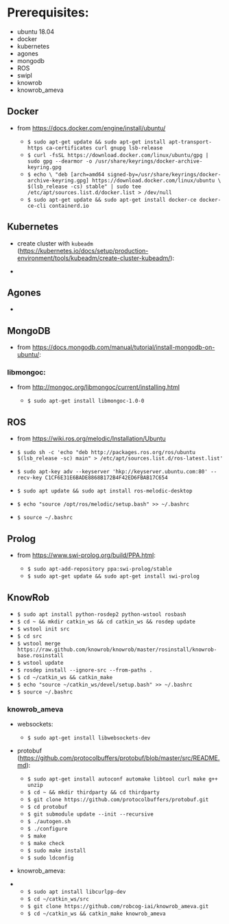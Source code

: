 # Prerequisites:

* ubuntu 18.04
* docker
* kubernetes
* agones
* mongodb
* ROS
* swipl
* knowrob
* knowrob_ameva

## Docker

* from https://docs.docker.com/engine/install/ubuntu/

 
  * `$ sudo apt-get update && sudo apt-get install apt-transport-https ca-certificates curl gnupg lsb-release`
  * `$ curl -fsSL https://download.docker.com/linux/ubuntu/gpg | sudo gpg --dearmor -o /usr/share/keyrings/docker-archive-keyring.gpg`
  * `$ echo \
  "deb [arch=amd64 signed-by=/usr/share/keyrings/docker-archive-keyring.gpg] https://download.docker.com/linux/ubuntu \
  $(lsb_release -cs) stable" | sudo tee /etc/apt/sources.list.d/docker.list > /dev/null`
  * `$ sudo apt-get update && sudo apt-get install docker-ce docker-ce-cli containerd.io` 
  
## Kubernetes

* create cluster with `kubeadm` (https://kubernetes.io/docs/setup/production-environment/tools/kubeadm/create-cluster-kubeadm/):
 
 * 

## Agones

*

## MongoDB

* from https://docs.mongodb.com/manual/tutorial/install-mongodb-on-ubuntu/:

### libmongoc:

* from http://mongoc.org/libmongoc/current/installing.html

  * `$ sudo apt-get install libmongoc-1.0-0`

## ROS

* from https://wiki.ros.org/melodic/Installation/Ubuntu

 * `$ sudo sh -c 'echo "deb http://packages.ros.org/ros/ubuntu $(lsb_release -sc) main" > /etc/apt/sources.list.d/ros-latest.list'`
 * `$ sudo apt-key adv --keyserver 'hkp://keyserver.ubuntu.com:80' --recv-key C1CF6E31E6BADE8868B172B4F42ED6FBAB17C654`
 * `$ sudo apt update && sudo apt install ros-melodic-desktop`
 * `$ echo "source /opt/ros/melodic/setup.bash" >> ~/.bashrc`
 * `$ source ~/.bashrc`



## Prolog

* from https://www.swi-prolog.org/build/PPA.html:

  * `$ sudo apt-add-repository ppa:swi-prolog/stable`
  * `$ sudo apt-get update && sudo apt-get install swi-prolog`

  
## KnowRob

  * `$ sudo apt install python-rosdep2 python-wstool rosbash`
  * `$ cd ~ && mkdir catkin_ws && cd catkin_ws && rosdep update`
  * `$ wstool init src`
  * `$ cd src`
  * `$ wstool merge https://raw.github.com/knowrob/knowrob/master/rosinstall/knowrob-base.rosinstall`
  * `$ wstool update`
  * `$ rosdep install --ignore-src --from-paths .`
  * `$ cd ~/catkin_ws && catkin_make`
  * `$ echo "source ~/catkin_ws/devel/setup.bash" >> ~/.bashrc`  
  * `$ source ~/.bashrc`

### knowrob_ameva

* websockets:

  * `$ sudo apt-get install libwebsockets-dev`

* protobuf (https://github.com/protocolbuffers/protobuf/blob/master/src/README.md):

  * `$ sudo apt-get install autoconf automake libtool curl make g++ unzip`
  * `$ cd ~ && mkdir thirdparty && cd thirdparty`
  * `$ git clone https://github.com/protocolbuffers/protobuf.git`
  * `$ cd protobuf`
  * `$ git submodule update --init --recursive`
  * `$ ./autogen.sh`
  * `$ ./configure`
  * `$ make`
  * `$ make check`
  * `$ sudo make install`
  * `$ sudo ldconfig`


* knowrob_ameva:
* 
  * `$ sudo apt install libcurlpp-dev`
  * `$ cd ~/catkin_ws/src`
  * `$ git clone https://github.com/robcog-iai/knowrob_ameva.git`
  * `$ cd ~/catkin_ws && catkin_make knowrob_ameva`
